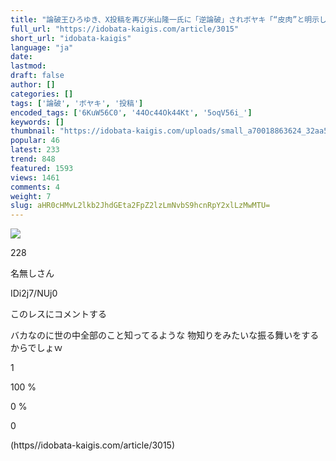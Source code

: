 ```yaml
---
title: "論破王ひろゆき、X投稿を再び米山隆一氏に「逆論破」されボヤキ「“皮肉”と明示しないと伝わらないのかね？」"
full_url: "https://idobata-kaigis.com/article/3015"
short_url: "idobata-kaigis"
language: "ja"
date: 
lastmod: 
draft: false
author: []
categories: []
tags: ['論破', 'ボヤキ', '投稿']
encoded_tags: ['6KuW56C0', '44Oc44Ok44Kt', '5oqV56i_']
keywords: []
thumbnail: "https://idobata-kaigis.com/uploads/small_a70018863624_32aa56d3fe.jpg"
popular: 46
latest: 233
trend: 848
featured: 1593
views: 1461
comments: 4
weight: 7
slug: aHR0cHMvL2lkb2JhdGEta2FpZ2lzLmNvbS9hcnRpY2xlLzMwMTU=
---
```


![](https://idobata-kaigis.com/uploads/small_a70018863624_32aa56d3fe.jpg)

<div><p class='text-pink-100 text-sm'><p class='mr-2'>228</p><p class='mr-2'>名無しさん</p><p class='hidden xlinline-block'>IDi2j7/NUj0</p></p><p class='flex items-center text-gray-400'><p class='text-xs mdtext-sm hovercursor-pointer'>このレスにコメントする</p></p><p class='px-2 lgpx-8'><p class='tracking-wide break-all text-blue-500 text-base lgtext-lg'>バカなのに世の中全部のこと知ってるような 物知りをみたいな振る舞いをするからでしょｗ</p></p><p class='flex items-center mr-2 hovercursor-pointer'><p class='pl-1 text-sm mdtext-base'>1</p></p><p class=' w-full h-full bg-gray-200 absolute '></p><p class='text-white text-xs text-center'>100 %</p><p class='text-white text-xs text-center'>0 %</p><p class='flex items-center mr-2 hovercursor-pointer'><p class='pl-1 text-sm mdtext-base'>0</p></p></div>

(https//idobata-kaigis.com/article/3015)
